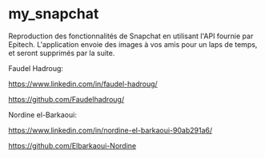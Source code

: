 # my_snapchat

Reproduction des fonctionnalités de Snapchat en utilisant l'API fournie par Epitech. L'application envoie des images à vos amis pour un laps de temps, et seront supprimés par la suite.

Faudel Hadroug:

https://www.linkedin.com/in/faudel-hadroug/

https://github.com/Faudelhadroug/

Nordine el-Barkaoui:

https://www.linkedin.com/in/nordine-el-barkaoui-90ab291a6/

https://github.com/Elbarkaoui-Nordine
